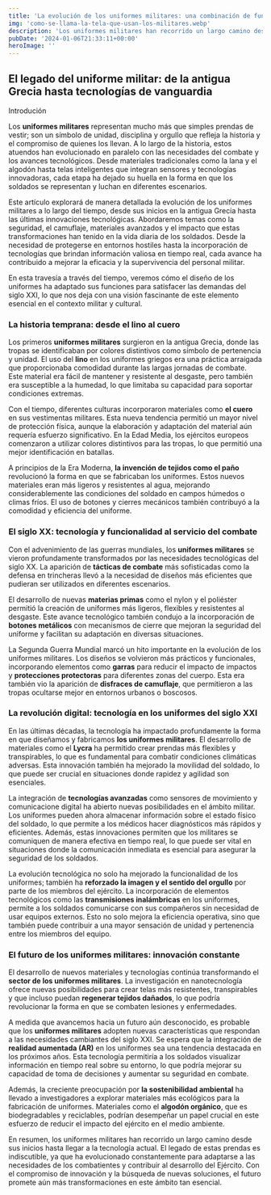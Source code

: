 ```yaml
---
title: 'La evolución de los uniformes militares: una combinación de funcionalidad y tecnología - Camuflaje Militar'
img: 'como-se-llama-la-tela-que-usan-los-militares.webp'
description: 'Los uniformes militares han recorrido un largo camino desde sus orígenes en la antigua Grecia, evolucionando para satisfacer las demandas cambiantes del campo'
pubDate: '2024-01-06T21:33:11+00:00'
heroImage: ''
---
```

    
  ## El legado del uniforme militar: de la antigua Grecia hasta tecnologías de vanguardia

Introdución

Los **uniformes militares** representan mucho más que simples prendas de vestir; son un símbolo de unidad, disciplina y orgullo que refleja la historia y el compromiso de quienes los llevan. A lo largo de la historia, estos atuendos han evolucionado en paralelo con las necesidades del combate y los avances tecnológicos. Desde materiales tradicionales como la lana y el algodón hasta telas inteligentes que integran sensores y tecnologías innovadoras, cada etapa ha dejado su huella en la forma en que los soldados se representan y luchan en diferentes escenarios.

Este artículo explorará de manera detallada la evolución de los uniformes militares a lo largo del tiempo, desde sus inicios en la antigua Grecia hasta las últimas innovaciones tecnológicas. Abordaremos temas como la seguridad, el camuflaje, materiales avanzados y el impacto que estas transformaciones han tenido en la vida diaria de los soldados. Desde la necesidad de protegerse en entornos hostiles hasta la incorporación de tecnologías que brindan información valiosa en tiempo real, cada avance ha contribuido a mejorar la eficacia y la supervivencia del personal militar.

En esta travesía a través del tiempo, veremos cómo el diseño de los uniformes ha adaptado sus funciones para satisfacer las demandas del siglo XXI, lo que nos deja con una visión fascinante de este elemento esencial en el contexto militar y cultural.

### La historia temprana: desde el lino al cuero

Los primeros **uniformes militares** surgieron en la antigua Grecia, donde las tropas se identificaban por colores distintivos como símbolo de pertenencia y unidad. El uso del **lino** en los uniformes griegos era una práctica arraigada que proporcionaba comodidad durante las largas jornadas de combate. Este material era fácil de mantener y resistente al desgaste, pero también era susceptible a la humedad, lo que limitaba su capacidad para soportar condiciones extremas.

Con el tiempo, diferentes culturas incorporaron materiales como **el cuero** en sus vestimentas militares. Esta nueva tendencia permitió un mayor nivel de protección física, aunque la elaboración y adaptación del material aún requería esfuerzo significativo. En la Edad Media, los ejércitos europeos comenzaron a utilizar colores distintivos para las tropas, lo que permitió una mejor identificación en batallas.

A principios de la Era Moderna, **la invención de tejidos como el paño** revolucionó la forma en que se fabricaban los uniformes. Estos nuevos materiales eran más ligeros y resistentes al agua, mejorando considerablemente las condiciones del soldado en campos húmedos o climas fríos. El uso de botones y cierres mecánicos también contribuyó a la comodidad y eficiencia del uniforme.

### El siglo XX: tecnología y funcionalidad al servicio del combate

Con el advenimiento de las guerras mundiales, los **uniformes militares** se vieron profundamente transformados por las necesidades tecnológicas del siglo XX. La aparición de **tácticas de combate** más sofisticadas como la defensa en trincheras llevó a la necesidad de diseños más eficientes que pudieran ser utilizados en diferentes escenarios.

El desarrollo de nuevas **materias primas** como el nylon y el poliéster permitió la creación de uniformes más ligeros, flexibles y resistentes al desgaste. Este avance tecnológico también condujo a la incorporación de **botones metálicos** con mecanismos de cierre que mejoran la seguridad del uniforme y facilitan su adaptación en diversas situaciones.

La Segunda Guerra Mundial marcó un hito importante en la evolución de los uniformes militares. Los diseños se volvieron más prácticos y funcionales, incorporando elementos como **garras** para reducir el impacto de impactos y **protecciones protectoras** para diferentes zonas del cuerpo. Esta era también vio la aparición de **disfraces de camuflaje**, que permitieron a las tropas ocultarse mejor en entornos urbanos o boscosos.

### La revolución digital: tecnología en los uniformes del siglo XXI

En las últimas décadas, la tecnología ha impactado profundamente la forma en que diseñamos y fabricamos **los uniformes militares**. El desarrollo de materiales como el **Lycra** ha permitido crear prendas más flexibles y transpirables, lo que es fundamental para combatir condiciones climáticas adversas. Esta innovación también ha mejorado la movilidad del soldado, lo que puede ser crucial en situaciones donde rapidez y agilidad son esenciales.

La integración de **tecnologías avanzadas** como sensores de movimiento y comunicacione digital ha abierto nuevas posibilidades en el ámbito militar. Los uniformes pueden ahora almacenar información sobre el estado físico del soldado, lo que permite a los médicos hacer diagnósticos más rápidos y eficientes. Además, estas innovaciones permiten que los militares se comuniquen de manera efectiva en tiempo real, lo que puede ser vital en situaciones donde la comunicación inmediata es esencial para asegurar la seguridad de los soldados.

La evolución tecnológica no solo ha mejorado la funcionalidad de los uniformes; también ha **reforzado la imagen y el sentido del orgullo** por parte de los miembros del ejército. La incorporación de elementos tecnológicos como las **transmisiones inalámbricas** en los uniformes, permite a los soldados comunicarse con sus compañeros sin necesidad de usar equipos externos. Esto no solo mejora la eficiencia operativa, sino que también puede contribuir a una mayor sensación de unidad y pertenencia entre los miembros del equipo.

### El futuro de los uniformes militares: innovación constante

El desarrollo de nuevos materiales y tecnologías continúa transformando el **sector de los uniformes militares**. La investigación en nanotecnología ofrece nuevas posibilidades para crear telas más resistentes, transpirables y que incluso puedan **regenerar tejidos dañados**, lo que podría revolucionar la forma en que se combaten lesiones y enfermedades.

A medida que avancemos hacia un futuro aún desconocido, es probable que los **uniformes militares** adopten nuevas características que respondan a las necesidades cambiantes del siglo XXI. Se espera que la integración de **realidad aumentada (AR)** en los uniformes sea una tendencia destacada en los próximos años. Esta tecnología permitiría a los soldados visualizar información en tiempo real sobre su entorno, lo que podría mejorar su capacidad de toma de decisiones y aumentar su seguridad en combate.

Además, la creciente preocupación por **la sostenibilidad ambiental** ha llevado a investigadores a explorar materiales más ecológicos para la fabricación de uniformes. Materiales como el **algodón orgánico**, que es biodegradables y reciclables, podrían desempeñar un papel crucial en este esfuerzo de reducir el impacto del ejército en el medio ambiente.

En resumen, los uniformes militares han recorrido un largo camino desde sus inicios hasta llegar a la tecnología actual. El legado de estas prendas es indiscutible, ya que ha evolucionado constantemente para adaptarse a las necesidades de los combatientes y contribuir al desarrollo del Ejército. Con el compromiso de innovación y la búsqueda de nuevas soluciones, el futuro promete aún más transformaciones en este ámbito tan esencial.
  